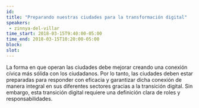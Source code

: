```yaml
---
id: 
title: "Preparando nuestras ciudades para la transformación digital"
speakers:
 - zinnya-del-villar
time_start: 2018-03-15T9:40:00-05:00
time_end: 2018-03-15T10:20:00-05:00
block: 
slot: 
---
```


La forma en que operan las ciudades debe mejorar creando una conexión cívica más sólida con los ciudadanos. Por lo tanto, las ciudades deben estar preparadas para responder con eficacia y garantizar dicha conexión de manera integral en sus diferentes sectores gracias a la transición digital. Sin embargo, esta transición digital requiere una definición clara de roles y responsabilidades.